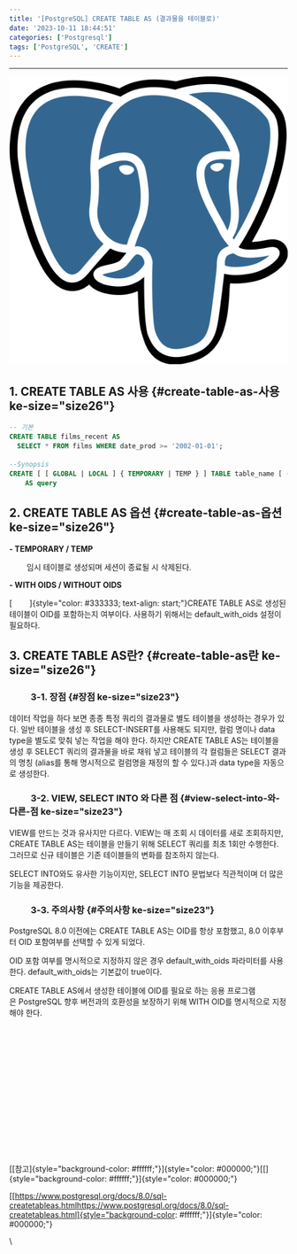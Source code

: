 ```yaml
---
title: '[PostgreSQL] CREATE TABLE AS (결과물을 테이블로)'
date: '2023-10-11 18:44:51'
categories: ['Postgresql']
tags: ['PostgreSQL', 'CREATE']
---
```


------------------------------------------------------------------------

![](/images/posts/24/img.png)

## 1. CREATE TABLE AS 사용 {#create-table-as-사용 ke-size="size26"}

``` {.sql style="background-color: #f8f8f8; color: #383a42; text-align: start;" ke-type="codeblock" ke-language="sql"}
-- 기본
CREATE TABLE films_recent AS
  SELECT * FROM films WHERE date_prod >= '2002-01-01';

--Synopsis
CREATE [ [ GLOBAL | LOCAL ] { TEMPORARY | TEMP } ] TABLE table_name [ (column_name [, ...] ) ] [ [ WITH | WITHOUT ] OIDS ]
    AS query
```

## 2. CREATE TABLE AS 옵션 {#create-table-as-옵션 ke-size="size26"}

**- TEMPORARY / TEMP**

        임시 테이블로 생성되며 세션이 종료될 시 삭제된다.

**- WITH OIDS / WITHOUT OIDS**

[        ]{style="color: #333333; text-align: start;"}CREATE TABLE AS로 생성된 테이블이 OID를 포함하는지 여부이다. 사용하기 위해서는 default_with_oids 설정이 필요하다.

## 3. CREATE TABLE AS란? {#create-table-as란 ke-size="size26"}

###           3-1. 장점 {#장점 ke-size="size23"}

데이터 작업을 하다 보면 종종 특정 쿼리의 결과물로 별도 테이블을 생성하는 경우가 있다. 일반 테이블을 생성 후 SELECT-INSERT를 사용해도 되지만, 컬럼 명이나 data type을 별도로 맞춰 넣는 작업을 해야 한다. 하지만 CREATE TABLE AS는 테이블을 생성 후 SELECT 쿼리의 결과물을 바로 채워 넣고 테이블의 각 컬럼들은 SELECT 결과의 명칭 (alias를 통해 명시적으로 컬럼명을 재정의 할 수 있다.)과 data type을 자동으로 생성한다. 

###           3-2. VIEW, SELECT INTO 와 다른 점 {#view-select-into-와-다른-점 ke-size="size23"}

VIEW를 만드는 것과 유사지만 다르다. VIEW는 매 조회 시 데이터를 새로 조회하지만, CREATE TABLE AS는 테이블을 만들기 위해 SELECT 쿼리를 최초 1회만 수행한다. 그러므로 신규 테이블은 기존 테이블들의 변화를 참조하지 않는다.

SELECT INTO와도 유사한 기능이지만, SELECT INTO 문법보다 직관적이며 더 많은 기능을 제공한다.

###           3-3. 주의사항 {#주의사항 ke-size="size23"}

PostgreSQL 8.0 이전에는 CREATE TABLE AS는 OID를 항상 포함했고, 8.0 이후부터 OID 포함여부를 선택할 수 있게 되었다.

OID 포함 여부를 명시적으로 지정하지 않은 경우 default_with_oids 파라미터를 사용한다. default_with_oids는 기본값이 true이다.

CREATE TABLE AS에서 생성한 테이블에 OID를 필요로 하는 응용 프로그램은 PostgreSQL 향후 버전과의 호환성을 보장하기 위해 WITH OID를 명시적으로 지정해야 한다. 
 

 

 

 

 

 

 

 

 

[[참고]{style="background-color: #ffffff;"}]{style="color: #000000;"}[[]{style="background-color: #ffffff;"}]{style="color: #000000;"}

[[https://www.postgresql.org/docs/8.0/sql-createtableas.htmlhttps://www.postgresql.org/docs/8.0/sql-createtableas.html]{style="background-color: #ffffff;"}]{style="color: #000000;"}

\
